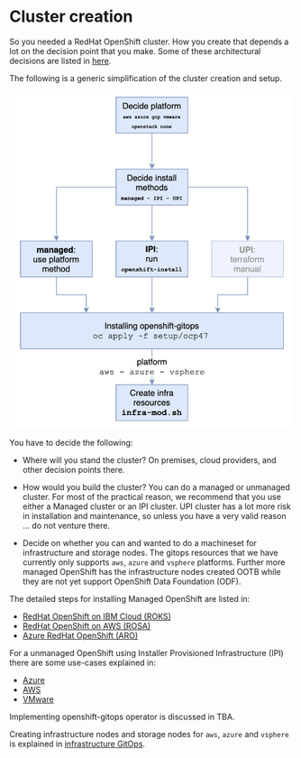 <!--- cSpell:ignore VNET apiserver Plex CNAME RESOURCEGROUP serviceaccount tennant azuread qube cntk autoplay allowfullscreen unmanaged machineset vsphere OOTB vmware openshift -->
# Cluster creation

So you needed a RedHat OpenShift cluster. How you create that depends a lot on the decision point that you make. Some of these architectural decisions are listed in [here](ad/index.md).

The following is a generic simplification of the cluster creation and setup.

![images/platform-selection.png](images/platform-selection.png)

You have to decide the following: 

- Where will you stand the cluster? 
    On premises, cloud providers, and other decision points there.

- How would you build the cluster?
    You can do a managed or unmanaged cluster. For most of the practical reason, we recommend that you use either a Managed cluster or an IPI cluster. UPI cluster has a lot more risk in installation and maintenance, so unless you have a very valid reason ... do not venture there.

- Decide on whether you can and wanted to do a machineset for infrastructure and storage nodes. The gitops resources that we have currently only supports `aws`, `azure` and `vsphere` platforms. Further more managed OpenShift has the infrastructure nodes created OOTB while they are not yet support OpenShift Data Foundation (ODF).

The detailed steps for installing Managed OpenShift are listed in:

- [RedHat OpenShift on IBM Cloud (ROKS)](roks.md)
- [RedHat OpenShift on AWS (ROSA)](rosa.md)
- [Azure RedHat OpenShift (ARO)](aro.md)

For a unmanaged OpenShift using Installer Provisioned Infrastructure (IPI) there are some use-cases explained in:

- [Azure](../infrastructure/azure.md)
- [AWS](../infrastructure/aws.md)
- [VMware](../infrastructure/vmware.md)

Implementing openshift-gitops operator is discussed in TBA.

Creating infrastructure nodes and storage nodes for `aws`, `azure` and `vsphere` is explained in [infrastructure GitOps](infra-gitops.md). 


